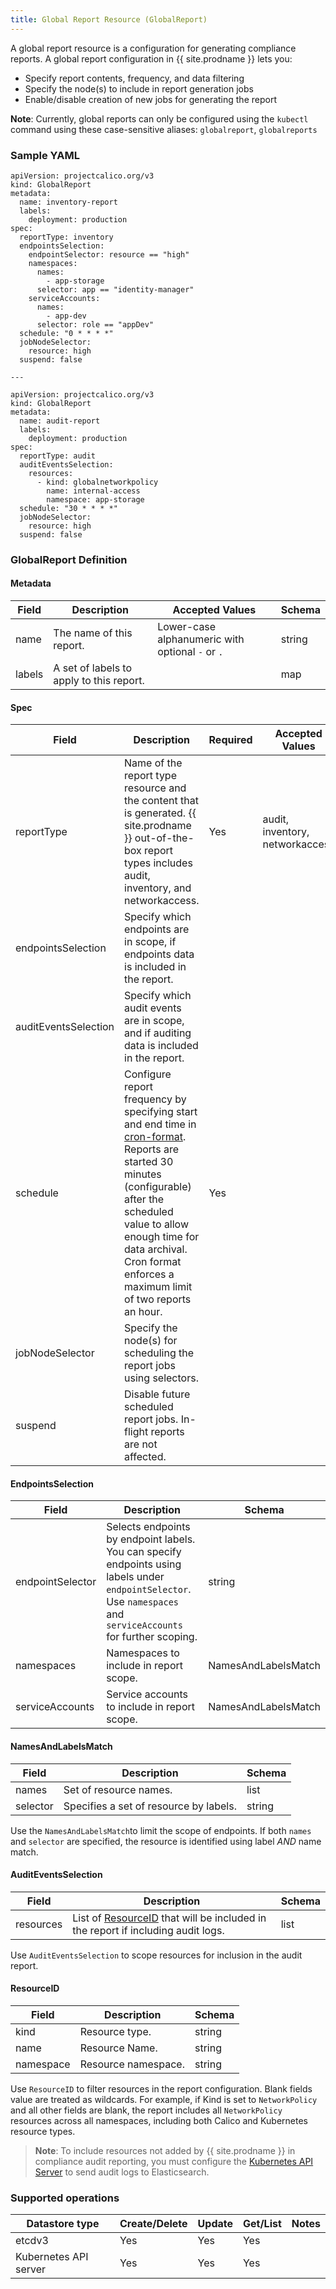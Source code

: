 ```yaml
---
title: Global Report Resource (GlobalReport)
---
```


A global report resource is a configuration for generating compliance reports. A global report configuration in {{ site.prodname }} lets you:
- Specify report contents, frequency, and data filtering
- Specify the node(s) to include in report generation jobs
- Enable/disable creation of new jobs for generating the report

**Note**: Currently, global reports can only be configured using the `kubectl` command using these case-sensitive aliases: `globalreport`, `globalreports`

### Sample YAML

```
apiVersion: projectcalico.org/v3
kind: GlobalReport
metadata:
  name: inventory-report
  labels:
    deployment: production
spec:
  reportType: inventory
  endpointsSelection:
    endpointSelector: resource == "high"
    namespaces:
      names:
        - app-storage
      selector: app == "identity-manager"
    serviceAccounts:
      names:
        - app-dev
      selector: role == "appDev"
  schedule: "0 * * * *"
  jobNodeSelector:
    resource: high
  suspend: false

---

apiVersion: projectcalico.org/v3
kind: GlobalReport
metadata:
  name: audit-report
  labels:
    deployment: production
spec:
  reportType: audit
  auditEventsSelection:
    resources:
      - kind: globalnetworkpolicy
        name: internal-access
        namespace: app-storage
  schedule: "30 * * * *"
  jobNodeSelector:
    resource: high
  suspend: false
```

### GlobalReport Definition

#### Metadata

| Field       | Description                              | Accepted Values   | Schema  |
|-------------|------------------------------------------|-------------------|---------|
| name        | The name of this report.                 | Lower-case alphanumeric with optional `-` or `.`  | string  |
| labels      | A set of labels to apply to this report. |                   | map     |

#### Spec

| Field                | Description                                    | Required | Accepted Values | Schema    |
|----------------------|------------------------------------------------|----------|-----------------|-----------|
| reportType           | Name of the report type resource and the content that is generated. {{ site.prodname }} out-of-the-box report types includes audit, inventory, and networkaccess.| Yes | audit, inventory, networkaccess | string |
| endpointsSelection   | Specify which endpoints are in scope, if endpoints data is included in the report. ||| [EndpointsSelection](#endpointsselection) |
| auditEventsSelection | Specify which audit events are in scope, and if auditing data is included in the report. ||| [AuditEventsSelection](#auditeventsselection) |
| schedule             | Configure report frequency by specifying start and end time in [cron-format][cron-format]. Reports are started 30 minutes (configurable) after the scheduled value to allow enough time for data archival. Cron format enforces a maximum limit of two reports an hour. | Yes || string |
| jobNodeSelector      | Specify the node(s) for scheduling the report jobs using selectors. ||| map |
| suspend              | Disable future scheduled report jobs. In-flight reports are not affected. ||| bool |


#### EndpointsSelection

| Field            | Description                                  | Schema              |
|------------------|----------------------------------------------|---------------------|
| endpointSelector | Selects endpoints by endpoint labels. You can specify endpoints using labels under `endpointSelector`. Use `namespaces` and `serviceAccounts` for further scoping.       | string              |
| namespaces       | Namespaces to include in report scope.       | NamesAndLabelsMatch |
| serviceAccounts  | Service accounts to include in report scope. | NamesAndLabelsMatch |

#### NamesAndLabelsMatch

| Field    | Description                            | Schema |
|----------|----------------------------------------|--------|
| names    | Set of resource names.                 | list   |
| selector | Specifies a set of resource by labels. | string |

Use the `NamesAndLabelsMatch`to limit the scope of endpoints. If both `names`
and `selector` are specified, the resource is identified using label *AND* name
match.

#### AuditEventsSelection

| Field     | Description         | Schema |
|-----------|---------------------|--------|
| resources | List of [ResourceID](#resourceid) that will be included in the report if including audit logs. | list   |

Use `AuditEventsSelection` to scope resources for inclusion in the audit report.

#### ResourceID

| Field     | Description           | Schema |
|-----------|-----------------------|--------|
| kind      | Resource type.        | string |
| name      | Resource Name.        | string |
| namespace | Resource namespace.   | string |

Use `ResourceID` to filter resources in the report configuration. Blank fields
value are treated as wildcards. For example, if Kind is set to `NetworkPolicy`
and all other fields are blank, the report includes all `NetworkPolicy`
resources across all namespaces, including both Calico and Kubernetes resource
types.

> **Note**: To include resources not added by {{ site.prodname }} in compliance
> audit reporting, you must configure the [Kubernetes API
> Server]({{site.url}}/{{page.version}}/security/logs/elastic/ee-audit#kubernetes)
> to send audit logs to Elasticsearch.

### Supported operations

| Datastore type        | Create/Delete | Update | Get/List | Notes|
|-----------------------|---------------|--------|----------|------|
| etcdv3                | Yes           | Yes    | Yes      ||
| Kubernetes API server | Yes           | Yes    | Yes      ||

[cron-format]: https://en.wikipedia.org/wiki/Cron
